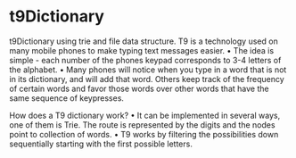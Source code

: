 # t9Dictionary
t9Dictionary using trie and file data structure.
T9 is a technology used on many mobile phones to make typing text messages easier.
• The idea is simple - each number of the phones keypad corresponds to 3-4 letters of the alphabet.
• Many phones will notice when you type in a word that is not in its dictionary, and will add that word. Others keep track of the           frequency of certain words and favor those words over other words that have the same sequence of keypresses.

How does a T9 dictionary work?
• It can be implemented in several ways, one of them is Trie. The route is represented by the digits and the nodes point to collection of   words.
• T9 works by filtering the possibilities down sequentially starting with the first possible letters.
